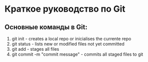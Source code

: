 # Краткое руководство по Git

## Основные команды в Git:

1. git init - creates a local repo or inicialises the currente repo
2. git status - lists new or modified files not yet committed
3. git add - stages all files
4. git commit -m "commit message" - commits all staged files to git
